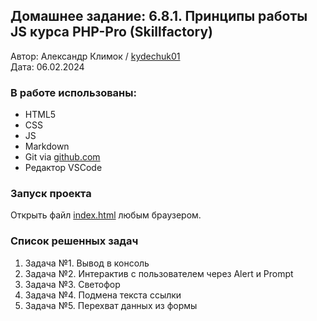 ﻿## Домашнее задание: 6.8.1. Принципы работы JS курса PHP-Pro (Skillfactory)
Автор: Александр Климок / [kydechuk01](https://github.com/kydechuk01/)
<br>Дата: 06.02.2024 

### В работе использованы:
- HTML5
- CSS
- JS
- Markdown
- Git via [github.com](https://github.com)
- Редактор VSCode

### Запуск проекта

Открыть файл [index.html](./index.html) любым браузером.

### Список решенных задач

1. Задача №1. Вывод в консоль
2. Задача №2. Интерактив с пользователем через Alert и Prompt
3. Задача №3. Светофор
4. Задача №4. Подмена текста ссылки
5. Задача №5. Перехват данных из формы
